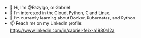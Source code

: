 - 👋 Hi, I’m @Bazylgo, or Gabriel
- 👀 I’m interested in the Cloud, Python, C and Linux.
- 🌱 I’m currently learning about Docker, Kubernetes, and Python.
- 📫 Reach me on my LinkedIn profile: https://www.linkedin.com/in/gabriel-felix-a1980a12a

<!---
Bazylgo/Bazylgo is a ✨ special ✨ repository because its `README.md` (this file) appears on your GitHub profile.
You can click the Preview link to take a look at your changes.
--->
